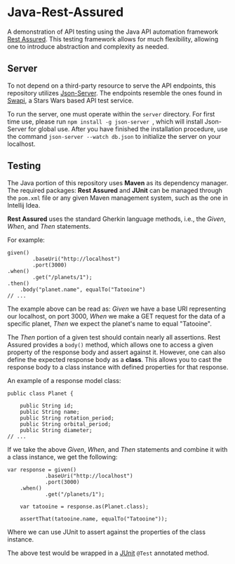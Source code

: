 # Java-Rest-Assured
A demonstration of API testing using the Java API automation framework [Rest Assured](https://rest-assured.io/). This testing framework allows for much flexibility, allowing one to introduce abstraction and complexity as needed.
## Server
To not depend on a third-party resource to serve the API endpoints, this repository utilizes [Json-Server](https://github.com/typicode/json-server). The endpoints resemble the ones found in [Swapi](https://swapi.dev/), a Stars Wars based API test service.

To run the server, one must operate within the `server` directory. For first time use, please run `npm install -g json-server
`, which will install Json-Server for global use. After you have finished the installation procedure, use the command `json-server --watch db.json` to initialize the server on your localhost.

## Testing
The Java portion of this repository uses **Maven** as its dependency manager. The required packages: **Rest Assured** and **JUnit** can be managed through the `pom.xml` file or any given Maven management system, such as the one in Intellij Idea.

**Rest Assured** uses the standard Gherkin language methods, i.e., the _Given_, _When_, and _Then_ statements.

For example:
```
given()
        .baseUri("http://localhost")
        .port(3000)
.when()
        .get("/planets/1");
.then()
    .body("planet.name", equalTo("Tatooine")
// ... 
```
The example above can be read as: _Given_ we have a base URI representing our localhost, on port 3000, _When_ we make a GET request for the data of a specific planet, _Then_ we expect the planet's name to equal "Tatooine".

The _Then_ portion of a given test should contain nearly all assertions. Rest Assured provides a `body()` method, which allows one to access a given property of the response body and assert against it. However, one can also define the expected response body as a **class**. This allows you to cast the response body to a class instance with defined properties for that response.

An example of a response model class:
```
public class Planet {

    public String id;
    public String name;
    public String rotation_period;
    public String orbital_period;
    public String diameter;
// ...
```

If we take the above _Given_, _When_, and _Then_ statements and combine it with a class instance, we get the following:
```
var response = given()
            .baseUri("http://localhost")
            .port(3000)
    .when()
            .get("/planets/1");

    var tatooine = response.as(Planet.class);

    assertThat(tatooine.name, equalTo("Tatooine"));
```

Where we can use JUnit to assert against the properties of the class instance.

The above test would be wrapped in a [JUnit](https://junit.org/junit5/) `@Test` annotated method. 
